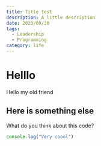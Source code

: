 ```yaml
---
title: Title test
description: A little description
date: 2023/09/30
tags: 
  - Leadership
  - Programming
category: life
---
```

# Helllo
Hello my old friend


## Here is something else
What do you think about this code?
```js
console.log("Very coool")
```